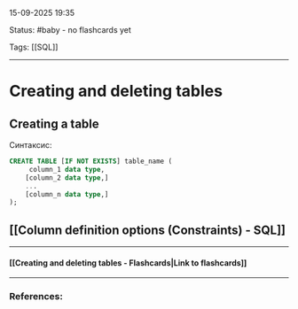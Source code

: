 
15-09-2025 19:35

Status: #baby - no flashcards yet

Tags: [[SQL]]

---
# Creating and deleting tables

## Creating a table

Синтаксис:
```sql
CREATE TABLE [IF NOT EXISTS] table_name (
     column_1 data type,
    [column_2 data type,]
    ...
    [column_n data type,]
);
```

## [[Column definition options (Constraints) - SQL]]

----
#### [[Creating and deleting tables - Flashcards|Link to flashcards]]



---
### References:

